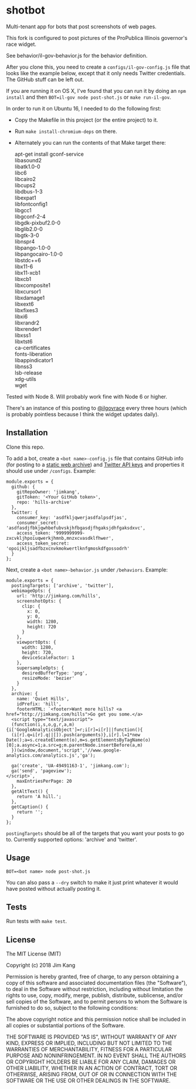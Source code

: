 shotbot
=============

Multi-tenant app for bots that post screenshots of web pages.

This fork is configured to post pictures of the ProPublica Illinois governor's race widget.

See behavior/il-gov-behavior.js for the behavior definition.

After you clone this, you need to create a `configs/il-gov-config.js` file that looks like the example below, except that it only needs Twitter credentials. The GitHub stuff can be left out.

If you are running it on OS X, I've found that you can run it by doing an `npm install` and then `BOT=il-gov node post-shot.js` or `make run-il-gov`.

In order to run it on Ubuntu 16, I needed to do the following first:

- Copy the Makefile in this project (or the entire project) to it.
- Run `make install-chromium-deps` on there.
- Alternately you can run the contents of that Make target there:

    apt-get install gconf-service \
    libasound2 \
    libatk1.0-0 \
    libc6 \
    libcairo2 \
    libcups2 \
    libdbus-1-3 \
    libexpat1 \
    libfontconfig1 \
    libgcc1 \
    libgconf-2-4 \
    libgdk-pixbuf2.0-0 \
    libglib2.0-0 \
    libgtk-3-0 \
    libnspr4 \
    libpango-1.0-0 \
    libpangocairo-1.0-0 \
    libstdc++6 \
    libx11-6 \
    libx11-xcb1 \
    libxcb1 \
    libxcomposite1 \
    libxcursor1 \
    libxdamage1 \
    libxext6 \
    libxfixes3 \
    libxi6 \
    libxrandr2 \
    libxrender1 \
    libxss1 \
    libxtst6 \
    ca-certificates \
    fonts-liberation \
    libappindicator1 \
    libnss3 \
    lsb-release \
    xdg-utils \
    wget

Tested with Node 8. Will probably work fine with Node 6 or higher.

There's an instance of this posting to [@ilgovrace](https://twitter.com/ilgovrace) every three hours (which is probably pointless because I think the widget updates daily).

Installation
------------

Clone this repo.

To add a bot, create a `<bot name>-config.js` file that contains GitHub info (for posting to a [static web archive](http://jimkang.com/weblog/articles/platform-free-bots/)) and [Twitter API keys](https://gist.github.com/jimkang/34d16247b40097d8cace) and properties it should use under `/configs`. Example:

    module.exports = {
      github: {
        gitRepoOwner: 'jimkang',
        gitToken: '<Your GitHub token>',
        repo: 'hills-archive'
      },
      twitter: {
        consumer_key: 'asdfkljqwerjasdfalpsdfjas',
        consumer_secret: 'asdfasdjfbkjqwhbefubvskjhfbgasdjfhgaksjdhfgaksdxvc',
        access_token: '9999999999-zxcvkljhpoiuqwerkjhmnb,mnzxcvasdklfhwer',
        access_token_secret: 'opoijkljsadfbzxcnvkmokwertlknfgmoskdfgossodrh'
      }
    };

Next, create a `<bot name>-behavior.js` under `/behaviors`. Example:

    module.exports = {
      postingTargets: ['archive', 'twitter'],      
      webimageOpts: {
        url: 'http://jimkang.com/hills',
        screenshotOpts: {
          clip: {
            x: 0,
            y: 0,
            width: 1280,
            height: 720
          }
        },
        viewportOpts: {
          width: 1280,
          height: 720,
          deviceScaleFactor: 1
        },
        supersampleOpts: {
          desiredBufferType: 'png',
          resizeMode: 'bezier'
        }
      },
      archive: {
        name: 'Quiet Hills',
        idPrefix: 'hill',
        footerHTML: `<footer>Want more hills? <a href="http://jimkang.com/hills">Go get you some.</a>
      <script type="text/javascript">
      (function(i,s,o,g,r,a,m){i['GoogleAnalyticsObject']=r;i[r]=i[r]||function(){
      (i[r].q=i[r].q||[]).push(arguments)},i[r].l=1*new Date();a=s.createElement(o),m=s.getElementsByTagName(o)[0];a.async=1;a.src=g;m.parentNode.insertBefore(a,m)
      })(window,document,'script','//www.google-analytics.com/analytics.js','ga');

      ga('create', 'UA-49491163-1', 'jimkang.com');
      ga('send', 'pageview');
    </script>`,
        maxEntriesPerPage: 20
      },
      getAltText() {
        return 'A hill.';
      },
      getCaption() {
        return '';
      }
    };

`postingTargets` should be all of the targets that you want your posts to go to. Currently supported options: 'archive' and 'twitter'.

Usage
-----

    BOT=<bot name> node post-shot.js

You can also pass a `--dry` switch to make it just print whatever it would have posted without actually posting it.

Tests
-----

Run tests with `make test`.

License
-------

The MIT License (MIT)

Copyright (c) 2018 Jim Kang

Permission is hereby granted, free of charge, to any person obtaining a copy
of this software and associated documentation files (the "Software"), to deal
in the Software without restriction, including without limitation the rights
to use, copy, modify, merge, publish, distribute, sublicense, and/or sell
copies of the Software, and to permit persons to whom the Software is
furnished to do so, subject to the following conditions:

The above copyright notice and this permission notice shall be included in
all copies or substantial portions of the Software.

THE SOFTWARE IS PROVIDED "AS IS", WITHOUT WARRANTY OF ANY KIND, EXPRESS OR
IMPLIED, INCLUDING BUT NOT LIMITED TO THE WARRANTIES OF MERCHANTABILITY,
FITNESS FOR A PARTICULAR PURPOSE AND NONINFRINGEMENT. IN NO EVENT SHALL THE
AUTHORS OR COPYRIGHT HOLDERS BE LIABLE FOR ANY CLAIM, DAMAGES OR OTHER
LIABILITY, WHETHER IN AN ACTION OF CONTRACT, TORT OR OTHERWISE, ARISING FROM,
OUT OF OR IN CONNECTION WITH THE SOFTWARE OR THE USE OR OTHER DEALINGS IN
THE SOFTWARE.
